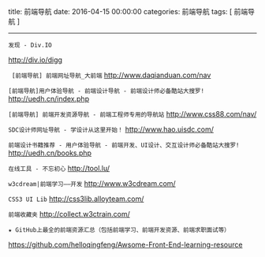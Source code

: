 title: 前端导航
date: 2016-04-15 00:00:00
categories:  前端导航
tags: [ 前端导航 ]


---


`发现 - Div.IO`

http://div.io/digg


` [前端导航] 前端网址导航_大前端`
http://www.daqianduan.com/nav


`[前端导航]用户体验导航 - 前端设计导航 - 前端设计师必备酷站大搜罗!`
http://uedh.cn/index.php


`[前端导航] 前端开发资源导航 - 前端工程师专用的导航站`
http://www.css88.com/nav/


`SDC设计师网址导航 - 学设计从这里开始！`
http://www.hao.uisdc.com/


`前端设计书籍推荐 - 用户体验导航 - 前端开发、UI设计、交互设计师必备酷站大搜罗!`
http://uedh.cn/books.php


`在线工具 - 不忘初心`
http://tool.lu/


`w3cdream|前端学习——开发`
http://www.w3cdream.com/


`CSS3 UI Lib`
http://css3lib.alloyteam.com/


`前端收藏夹`
http://collect.w3ctrain.com/



`★ GitHub上最全的前端资源汇总（包括前端学习、前端开发资源、前端求职面试等）`

https://github.com/helloqingfeng/Awsome-Front-End-learning-resource


<!-- more -->
